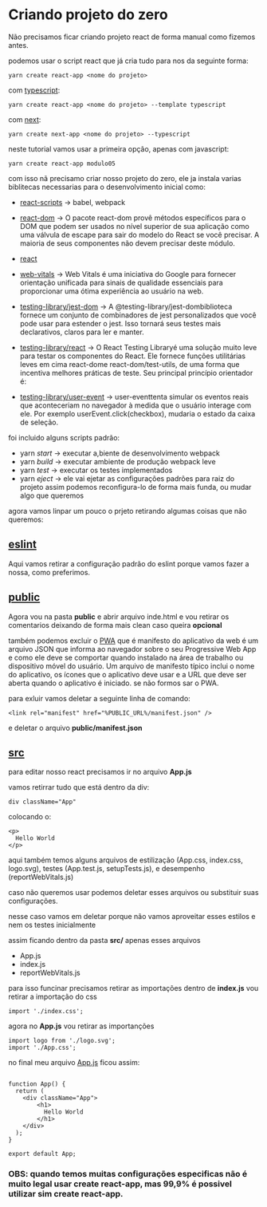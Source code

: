 # Criando projeto do zero

Não precisamos ficar criando projeto react de forma manual como fizemos antes.

podemos  usar o script react que já cria tudo para nos da seguinte forma:

```
yarn create react-app <nome do projeto>
```

com [typescript](https://create-react-app.dev/):

```
yarn create react-app <nome do projeto> --template typescript
```

com [next](https://nextjs.org/):

```
yarn create next-app <nome do projeto> --typescript
```

neste tutorial vamos usar a primeira opção, apenas com javascript:


```
yarn create react-app modulo05
```

com isso nã precisamo criar nosso projeto do zero, ele ja instala varias biblitecas necessarias para o desenvolvimento inicial como:

- [react-scripts](https://www.npmjs.com/package/react-scripts) ->  babel, webpack

- [react-dom](https://pt-br.reactjs.org/docs/react-dom.html) -> O pacote react-dom provê métodos específicos para o DOM que podem ser usados no nível superior de sua aplicação como uma válvula de escape para sair do modelo do React se você precisar. A maioria de seus componentes não devem precisar deste módulo.


- [react](https://pt-br.reactjs.org/)

- [web-vitals](https://web.dev/vitals/) ->  Web Vitals é uma iniciativa do Google para fornecer orientação unificada para sinais de qualidade essenciais para proporcionar uma ótima experiência ao usuário na web.

- [testing-library/jest-dom](https://github.com/testing-library/jest-dom#readme) ->  A @testing-library/jest-dombiblioteca fornece um conjunto de combinadores de jest personalizados que você pode usar para estender o jest. Isso tornará seus testes mais declarativos, claros para ler e manter.

- [testing-library/react](https://github.com/testing-library/react-testing-library) -> O React Testing Libraryé uma solução muito leve para testar os componentes do React. Ele fornece funções utilitárias leves em cima react-dome react-dom/test-utils, de uma forma que incentiva melhores práticas de teste. Seu principal princípio orientador é:


- [testing-library/user-event](https://www.npmjs.com/package/react-scripts) -> user-eventtenta simular os eventos reais que aconteceriam no navegador à medida que o usuário interage com ele. Por exemplo userEvent.click(checkbox), mudaria o estado da caixa de seleção.


foi incluido alguns scripts padrão:

- yarn *start* -> executar a,biente de desenvolvimento webpack
- yarn *build* -> executar ambiente de produção webpack leve
- yarn *test* -> executar os testes implementados
- yarn *eject* -> ele vai ejetar as configurações padrões para raiz do projeto assim podemos reconfigura-lo de forma mais funda, ou mudar algo que queremos


agora vamos linpar um pouco o prjeto retirando algumas coisas que não queremos:

## [eslint](https://eslint.org/)

  Aqui vamos retirar a configuração padrão do eslint porque vamos fazer a nossa, como preferimos.

## [public]()

  Agora vou na pasta **public** e abrir arquivo inde.html e vou retirar os comentarios deixando de forma mais clean caso queira **opcional** 

  também podemos excluir o [PWA](https://web.dev/add-manifest/) que é manifesto do aplicativo da web é um arquivo JSON que informa ao navegador sobre o seu Progressive Web App e como ele deve se comportar quando instalado na área de trabalho ou dispositivo móvel do usuário. Um arquivo de manifesto típico inclui o nome do aplicativo, os ícones que o aplicativo deve usar e a URL que deve ser aberta quando o aplicativo é iniciado. se não formos sar o PWA.


  para exluir vamos deletar a seguinte linha de comando:

  ```
  <link rel="manifest" href="%PUBLIC_URL%/manifest.json" />
  ```

  e deletar o arquivo **public/manifest.json**

  ## [src]()

  para editar nosso react precisamos ir no arquivo **App.js**

  vamos retirrar tudo que está dentro da div:

  ```
  div className="App"
  ```

  colocando o:

  ```
  <p>
    Hello World 
  </p>
  ```

  aqui também temos alguns arquivos de estilização (App.css, index.css, logo.svg), testes (App.test.js, setupTests.js), e desempenho (reportWebVitals.js)

  caso não queremos usar podemos deletar esses arquivos ou substituir suas configurações.

  nesse caso vamos em deletar porque não vamos aproveitar esses estilos e nem os testes inicialmente

  assim ficando dentro da pasta **src/** apenas esses arquivos

  - App.js
  - index.js
  - reportWebVitals.js

  para isso funcinar precisamos retirar as importações dentro de **index.js** vou retirar a importação do css 

  ```
  import './index.css';
  ```

  agora no **App.js** vou retirar as importanções

  ```
  import logo from './logo.svg';
  import './App.css';
  ```

  no final meu arquivo [App.js](/src/App.js) ficou assim:


  ```

  function App() {
    return (
      <div className="App">
          <h1>
            Hello World 
          </h1>
      </div>
    );
  }

  export default App;

  ```

  ### **OBS**: quando temos muitas configurações especificas não é muito legal usar **create react-app**, mas 99,9% é possivel utilizar sim **create react-app**.





